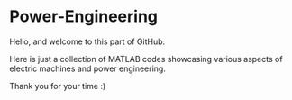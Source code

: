 # Power-Engineering

Hello, and welcome to this part of GitHub.

Here is just a collection of MATLAB codes showcasing various aspects of electric machines and power engineering.

Thank you for your time :)


